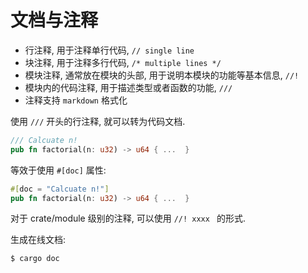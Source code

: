 # 文档与注释

- 行注释, 用于注释单行代码, `// single line`
- 块注释, 用于注释多行代码, `/* multiple lines */`
- 模块注释, 通常放在模块的头部, 用于说明本模块的功能等基本信息, `//! `
- 模块内的代码注释, 用于描述类型或者函数的功能, `/// `
- 注释支持 `markdown` 格式化

使用 `///` 开头的行注释, 就可以转为代码文档.
```rust
/// Calcuate n!
pub fn factorial(n: u32) -> u64 { ...  }
```

等效于使用 `#[doc]` 属性:
```rust
#[doc = "Calcuate n!"]
pub fn factorial(n: u32) -> u64 { ...  }
```

对于 crate/module 级别的注释, 可以使用 `//! xxxx ` 的形式.

生成在线文档:
```bash
$ cargo doc
```
